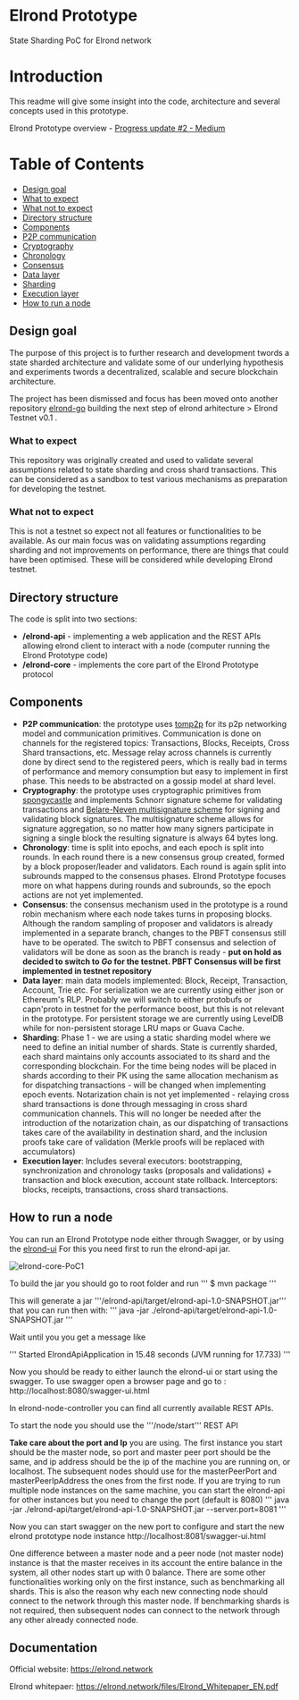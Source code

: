 # Elrond Prototype
State Sharding PoC for Elrond network

# Introduction
This readme will give some insight into the code, architecture and several
concepts used in this prototype.

Elrond Prototype overview - [Progress update #2 - Medium](https://medium.com/elrondnetwork/elrond-prototype-progress-update-2-44202c3c2ef2)

# Table of Contents

- [Design goal](#design-goal)
- [What to expect](#what-to-expect)
- [What not to expect](#what-not-to-expect)
- [Directory structure](#directory-structure)
- [Components](#components)
- [P2P communication](#P2P-communication)
- [Cryptography](#cryptography)
- [Chronology](#chronology)
- [Consensus](#consensus)
- [Data layer](#data-layer)
- [Sharding](#sharding)
- [Execution layer](#execution-layer)
- [How to run a node](#how-to-run-a-node)

## Design goal
The purpose of this project is to further research and development twords a state sharded architecture and validate some of our underlying hypothesis and experiments twords a decentralized, scalable and secure blockchain architecture.

The project has been dismissed and focus has been moved onto another repository [elrond-go](https://github.com/ElrondNetwork/elrond-go)
building the next step of elrond arhitecture &gt; Elrond Testnet v0.1 .

### What to expect
This repository was originally created and used to validate several
assumptions related to state sharding and cross shard transactions.
This can be considered as a sandbox to test various mechanisms as
preparation for developing the testnet.

### What not to expect
This is not a testnet so expect not all features or functionalities to
be available. As our main focus was on validating assumptions regarding
sharding and not improvements on performance, there are things that could
have been optimised. These will be considered while developing Elrond testnet.

## Directory structure
The code is split into two sections:
- **/elrond-api** - implementing a web application and the REST APIs allowing elrond
client to interact with a node (computer running the Elrond Prototype code)
- **/elrond-core** - implements the core part of the Elrond Prototype protocol

## Components
- **P2P communication**: the prototype uses [tomp2p](https://github.com/tomp2p) for
its p2p networking model and communication primitives. Communication is done
on channels for the registered topics: Transactions, Blocks, Receipts,
Cross Shard transactions, etc. Message relay across channels is currently done by direct
send to the registered peers, which is really bad in terms of performance
and memory consumption but easy to implement in first phase. This needs to
be abstracted on a gossip model at shard level.
- **Cryptography**: the prototype uses cryptographic primitives from
[spongycastle](https://github.com/rtyley/spongycastle) and implements Schnorr
signature scheme for validating transactions and [Belare-Neven multisignature
scheme](https://cseweb.ucsd.edu/~mihir/papers/multisignatures-ccs.pdf) for
signing and validating block signatures. The multisignature scheme allows
for signature aggregation, so no matter how many signers participate in
signing a single block the resulting signature is always 64 bytes long.
- **Chronology**: time is split into epochs, and each epoch is split into
rounds. In each round there is a new consensus group created, formed by a
block proposer/leader and validators. Each round is again split into subrounds
mapped to the consensus phases. Elrond Prototype focuses more on what happens
during rounds and subrounds, so the epoch actions are not yet implemented.
- **Consensus**: the consensus mechanism used in the prototype is a round robin
mechanism where each node takes turns in proposing blocks. Although the random
sampling of proposer and validators is already implemented in a separate branch,
changes to the PBFT consensus still have to be operated. The switch to PBFT consensus and selection
of validators will be done as soon as the branch is ready - **put on hold as
decided to switch to *Go* for the testnet. PBFT Consensus will be first implemented
in testnet repository**
- **Data layer**: main data models implemented: Block, Receipt, Transaction, Account,
Trie etc. For serialization we are currently using either json or Ethereum's RLP.
Probably we will switch to either protobufs or capn'proto in testnet for the performance
boost, but this is not relevant in the prototype. For persistent storage we are currently using LevelDB
while for non-persistent storage LRU maps or Guava Cache.
- **Sharding**: Phase 1 - we are using a static sharding model where we
need to define an initial number of shards. State is currently sharded, each
shard maintains only accounts associated to its shard and the corresponding blockchain.
For the time being nodes will be placed in shards according to their PK using the
same allocation mechanism as for dispatching transactions - will be changed when implementing
epoch events. Notarization chain is not yet implemented - relaying cross shard transactions
is done through messaging in cross shard communication channels. This will no longer be needed
after the introduction of the notarization chain, as our dispatching of transactions takes care
of the availability in destination shard, and the inclusion proofs take care of
validation (Merkle proofs will be replaced with accumulators)
- **Execution layer**: Includes several executors: bootstrapping, synchronization and chronology tasks
(proposals and validations) + transaction and block execution, account state rollback.
Interceptors: blocks, receipts, transactions, cross shard transactions.

## How to run a node
You can run an Elrond Prototype node either through Swagger, or by using the
[elrond-ui](https://github.com/ElrondNetwork/elrond-ui)
For this you need first to run the elrond-api jar.

![elrond-core-PoC1](https://i.imgur.com/SrFoOqu.png)

To build the jar you should go to root folder and run
'''
$ mvn package
'''

This will generate a jar '''/elrond-api/target/elrond-api-1.0-SNAPSHOT.jar''' that you can run
then with:
'''
java -jar ./elrond-api/target/elrond-api-1.0-SNAPSHOT.jar
'''

Wait until you you get a message like

'''
Started ElrondApiApplication in 15.48 seconds (JVM running for 17.733)
'''

Now you should be ready to either launch the elrond-ui or start using the swagger.
To use swagger open a browser page and go to : http://localhost:8080/swagger-ui.html

In elrond-node-controller you can find all currently available REST APIs.

To start the node you should use the '''/node/start''' REST API

**Take care about the port and Ip** you are using. The first instance you start should be the master node, so
port and master peer port should be the same, and ip address should be the ip of the machine you are running
on, or localhost. The subsequent nodes should use for the masterPeerPort and masterPeerIpAddress
the ones from the first node. If you are trying to run multiple node instances on the same machine,
you can start the elrond-api for other instances but you need to change the port (default is 8080)
'''
java -jar ./elrond-api/target/elrond-api-1.0-SNAPSHOT.jar --server.port=8081
'''

Now you can start swagger on the new port to configure and start the new elrond prototype node instance
http://localhost:8081/swagger-ui.html

One difference between a master node and a peer node (not master node) instance is that the master receives
in its account the entire balance in the system, all other nodes start up with 0 balance.
There are some other functionalities working only on the first instance, such as benchmarking
all shards. This is also the reason why each new connecting node should connect to the network
through this master node. If benchmarking shards is not required, then subsequent nodes can
connect to the network through any other already connected node.

## Documentation
Official website: https://elrond.network

Elrond whitepaer: https://elrond.network/files/Elrond_Whitepaper_EN.pdf

